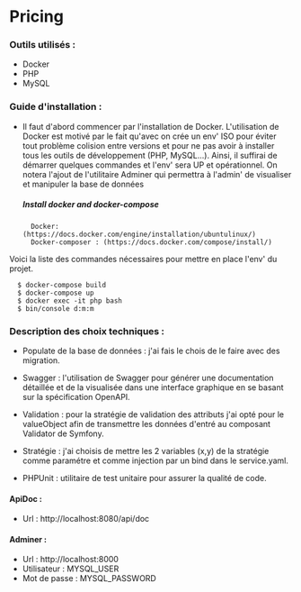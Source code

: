 # Pricing

### Outils utilisés :
  - Docker
  - PHP
  - MySQL

### Guide d'installation :
  - Il faut d'abord commencer par l'installation de Docker. L'utilisation de Docker est motivé par le fait qu'avec on crée un env' ISO pour éviter
    tout problème colision entre versions et pour ne pas avoir à installer tous les outils de développement (PHP, MySQL...).
    Ainsi, il suffirai de démarrer quelques commandes et l'env' sera UP et opérationnel.
    On notera l'ajout de l'utilitaire Adminer qui permettra à l'admin' de visualiser et manipuler la base de données
    
      #####  Install docker and docker-compose

          Docker: (https://docs.docker.com/engine/installation/ubuntulinux/)
          Docker-composer : (https://docs.docker.com/compose/install/)

  Voici la liste des commandes nécessaires pour mettre en place l'env' du projet.
  
  ```
    $ docker-compose build
    $ docker-compose up
    $ docker exec -it php bash
    $ bin/console d:m:m
   ```

  
### Description des choix techniques :

- Populate de la base de données : j'ai fais le chois de le faire avec des migration.

- Swagger : l'utilisation de Swagger pour générer une documentation détaillée et de la visualisée dans une interface graphique en se basant sur la spécification OpenAPI.

- Validation : pour la stratégie de validation des attributs j'ai opté pour le valueObject afin de transmettre les données d'entré au composant Validator de Symfony.

- Stratégie : j'ai choisis de mettre les 2 variables (x,y) de la stratégie comme paramétre et comme injection par un bind dans le service.yaml.
    
- PHPUnit : utilitaire de test unitaire pour assurer la qualité de code.

#### ApiDoc :
- Url : http://localhost:8080/api/doc

#### Adminer : 
- Url :  http://localhost:8000
- Utilisateur : MYSQL_USER
- Mot de passe : MYSQL_PASSWORD
